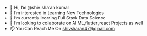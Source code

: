 - 👋 Hi, I’m @shiv sharan kumar
- 👀 I’m interested in Learning New Technologies
- 🌱 I’m currently learning Full Stack Data Science
- 💞️ I’m looking to collaborate on AI ML,flutter ,react Projects as well 
- 📫 You Can Reach Me On shivsharan47@gmail.com

<!---
shivsharankumar/shivsharankumar is a ✨ special ✨ repository because its `README.md` (this file) appears on your GitHub profile.
You can click the Preview link to take a look at your changes.
--->
